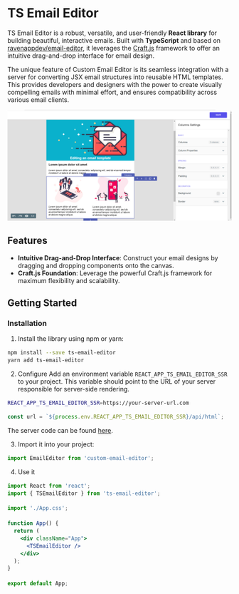 # TS Email Editor

TS Email Editor is a robust, versatile, and user-friendly **React library** for building beautiful, interactive emails. Built with **TypeScript** and based on [ravenappdev/email-editor](https://github.com/ravenappdev/email-editor), it leverages the [Craft.js](https://craft.js.org/) framework to offer an intuitive drag-and-drop interface for email design.

The unique feature of Custom Email Editor is its seamless integration with a server for converting JSX email structures into reusable HTML templates. This provides developers and designers with the power to create visually compelling emails with minimal effort, and ensures compatibility across various email clients.

![Optional Text](example/public/email_template.png)

## Features

- **Intuitive Drag-and-Drop Interface**: Construct your email designs by dragging and dropping components onto the canvas.
- **Craft.js Foundation**: Leverage the powerful Craft.js framework for maximum flexibility and scalability.

## Getting Started

### Installation

1. Install the library using npm or yarn:

```bash
npm install --save ts-email-editor
yarn add ts-email-editor
```

2. Configure
Add an environment variable `REACT_APP_TS_EMAIL_EDITOR_SSR` to your project. This variable should point to the URL of your server responsible for server-side rendering.

```bash
REACT_APP_TS_EMAIL_EDITOR_SSR=https://your-server-url.com
```

```jsx
const url = `${process.env.REACT_APP_TS_EMAIL_EDITOR_SSR}/api/html`;
```

The server code can be found [here](https://github.com/svgor-code/ts-email-editor-ssr).

3. Import it into your project:

```jsx
import EmailEditor from 'custom-email-editor';
```

4. Use it

```jsx
import React from 'react';
import { TSEmailEditor } from 'ts-email-editor';

import './App.css';

function App() {
  return (
    <div className="App">
      <TSEmailEditor />
    </div>
  );
}

export default App;
```
